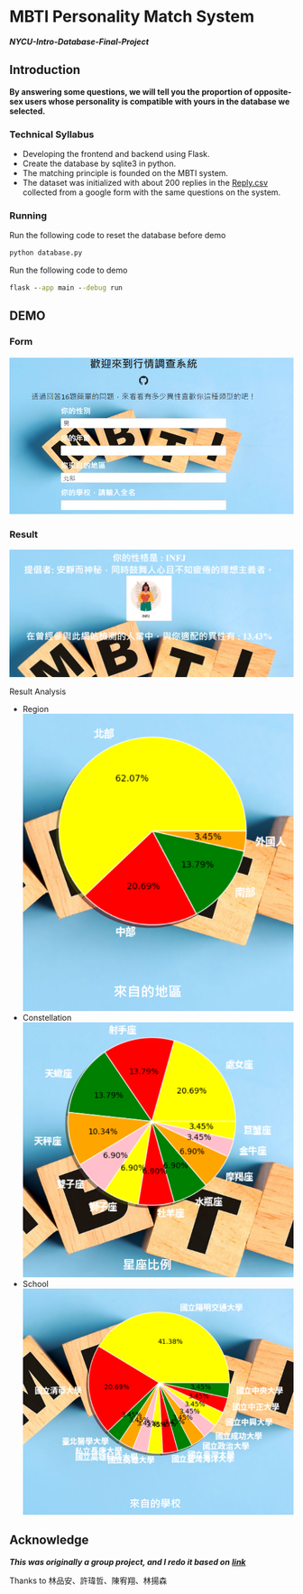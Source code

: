 # MBTI Personality Match System
***NYCU-Intro-Database-Final-Project***

## Introduction
**By answering some questions, we will tell you the proportion of opposite-sex users whose personality is compatible with yours in the database we selected.**

### Technical Syllabus
* Developing the frontend and backend using Flask.
* Create the database by sqlite3 in python.
* The matching principle is founded on the MBTI system.
* The dataset was initialized with about 200 replies in the [Reply.csv](https://github.com/ailuropodaWu/NYCU-Intro-Database-Final-Project/blob/main/database/data/Reply.csv) collected from a google form with the same questions on the system.
### Running  
Run the following code to reset the database before demo
```cmd
python database.py
```
Run the following code to demo
```cmd
flask --app main --debug run
```

## DEMO
### Form
![alt text](./asset/form_screenshot.png)

### Result
![alt text](./asset/result_screenshot.png)

Result Analysis
- Region
![region](./asset/region_analysis.png)
- Constellation
![constellation](./asset/constellation_analysis.png)
- School
![school](./asset/school_analysis.png)

## Acknowledge
***This was originally a group project, and I redo it based on*** [***link***](https://github.com/HaKkaz/NYCU-Introduction-to-Database-Systems)

Thanks to 林品安、許瑋哲、陳宥翔、林揚森  